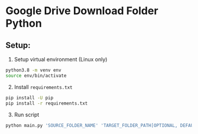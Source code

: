 # Google Drive Download Folder Python

## Setup:
1. Setup virtual environment
(Linux only)
```sh
python3.8 -m venv env
source env/bin/activate
```

2. Install `requirements.txt`
```sh
pip install -U pip
pip install -r requirements.txt
```

3. Run script

```sh
python main.py 'SOURCE_FOLDER_NAME' 'TARGET_FOLDER_PATH[OPTIONAL, DEFAULT=./]'
```